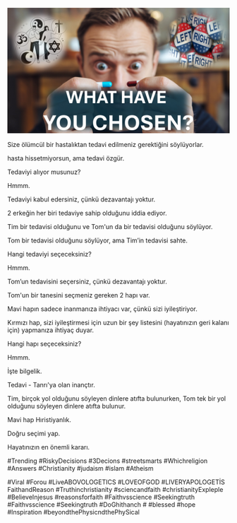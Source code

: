 ![Video cover image](../cover.jpg "cover photo")

Size ölümcül bir hastalıktan tedavi edilmeniz gerektiğini söylüyorlar.

hasta hissetmiyorsun, ama tedavi özgür.

Tedaviyi alıyor musunuz?

Hmmm.

Tedaviyi kabul edersiniz, çünkü dezavantajı yoktur.

2 erkeğin her biri tedaviye sahip olduğunu iddia ediyor.

Tim bir tedavisi olduğunu ve Tom'un da bir tedavisi olduğunu söylüyor.

Tom bir tedavisi olduğunu söylüyor, ama Tim’in tedavisi sahte.

Hangi tedaviyi seçeceksiniz?

Hmmm.

Tom’un tedavisini seçersiniz, çünkü dezavantajı yoktur.

Tom'un bir tanesini seçmeniz gereken 2 hapı var.

Mavi hapın sadece inanmanıza ihtiyacı var, çünkü sizi iyileştiriyor.

Kırmızı hap, sizi iyileştirmesi için uzun bir şey listesini (hayatınızın geri kalanı için) yapmanıza ihtiyaç duyar.

Hangi hapı seçeceksiniz?

Hmmm.

İşte bilgelik.

Tedavi - Tanrı'ya olan inançtır.

Tim, birçok yol olduğunu söyleyen dinlere atıfta bulunurken, Tom tek bir yol olduğunu söyleyen dinlere atıfta bulunur.

Mavi hap Hıristiyanlık.

Doğru seçimi yap.

Hayatınızın en önemli kararı.

#Trending #RiskyDecisions #3Decions #streetsmarts #Whichreligion #Answers #Christianity #judaism #islam #Atheism

#Viral #Forou #LiveABOVOLOGETICS #LOVEOFGOD #LIVERYAPOLOGETİS FaithandReason #Truthinchristianity #sciencandfaith #christianityExpleple #BelieveInjesus #reasonsforfaith #Faithvsscience #Seekingtruth #Faithvsscience #Seekingtruth #DoGhithanch # #blessed #hope #Inspiration #beyondthePhysicndthePhySical